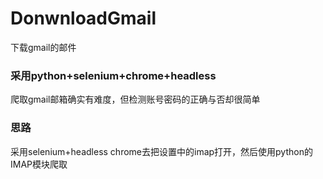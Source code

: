 # DonwnloadGmail
下载gmail的邮件

### 采用python+selenium+chrome+headless
爬取gmail邮箱确实有难度，但检测账号密码的正确与否却很简单


### 思路
采用selenium+headless chrome去把设置中的imap打开，然后使用python的IMAP模块爬取
